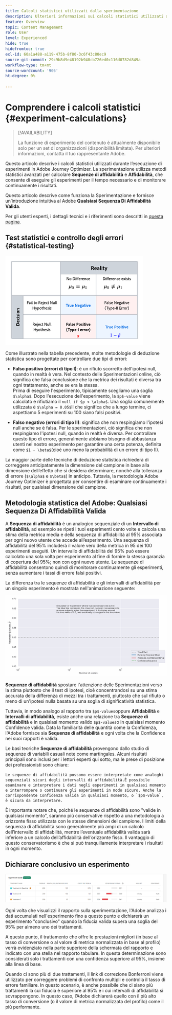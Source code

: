 ```yaml
---
title: Calcoli statistici utilizzati dalla sperimentazione
description: Ulteriori informazioni sui calcoli statistici utilizzati durante l'esecuzione di esperimenti
feature: Overview
topic: Content Management
role: User
level: Experienced
hide: true
hidefromtoc: true
exl-id: 60a1a488-a119-475b-8f80-3c6f43c80ec9
source-git-commit: 29c9b8d9e48192b940cb726ed0c116d0782d849a
workflow-type: tm+mt
source-wordcount: '905'
ht-degree: 0%

---
```


# Comprendere i calcoli statistici {#experiment-calculations}

>[!AVAILABILITY]
>
>La funzione di esperimento del contenuto è attualmente disponibile solo per un set di organizzazioni (disponibilità limitata). Per ulteriori informazioni, contatta il tuo rappresentante Adobe.

Questo articolo descrive i calcoli statistici utilizzati durante l’esecuzione di esperimenti in Adobe Journey Optimizer. La sperimentazione utilizza metodi statistici avanzati per calcolare **Sequenze di affidabilità** e **Affidabilità**, che consente di eseguire gli esperimenti per il tempo necessario e di monitorare continuamente i risultati.

Questo articolo descrive come funziona la Sperimentazione e fornisce un’introduzione intuitiva al Adobe **Qualsiasi Sequenza Di Affidabilità Valida**.

Per gli utenti esperti, i dettagli tecnici e i riferimenti sono descritti in [questa pagina](https://experienceleague.adobe.com/docs/journey-optimizer/assets/confidence_sequence_technical_details.pdf?lang=en).

## Test statistici e controllo degli errori {#statistical-testing}

![](assets/technote_1.png)

Come illustrato nella tabella precedente, molte metodologie di deduzione statistica sono progettate per controllare due tipi di errori:

* **Falso positivo (errori di tipo I)**: è un rifiuto scorretto dell&#39;ipotesi null, quando in realtà è vera. Nel contesto delle Sperimentazioni online, ciò significa che falsa conclusione che la metrica dei risultati è diversa tra ogni trattamento, anche se era la stessa.
   </br>Prima di eseguire l&#39;esperimento, tipicamente scegliamo una soglia `$\alpha$`. Dopo l&#39;esecuzione dell&#39;esperimento, la `$p$-value` viene calcolato e rifiutiamo il `null if $p < \alpha$`. Una soglia comunemente utilizzata è `$\alpha = 0.05$`Il che significa che a lungo termine, ci aspettiamo 5 esperimenti su 100 siano falsi positivi.

* **Falso negativo (errori di tipo II)**: significa che non respingiamo l&#39;ipotesi null anche se è falsa. Per le sperimentazioni, ciò significa che non respingiamo l&#39;ipotesi null, quando in realtà è diversa. Per controllare questo tipo di errore, generalmente abbiamo bisogno di abbastanza utenti nel nostro esperimento per garantire una certa potenza, definita come `$1 - \beta$`(cioè uno meno la probabilità di un errore di tipo II).

La maggior parte delle tecniche di deduzione statistica richiederà di correggere anticipatamente la dimensione del campione in base alla dimensione dell’effetto che si desidera determinare, nonché alla tolleranza di errore (`$\alpha$` e `$\beta$`) in anticipo. Tuttavia, la metodologia Adobe Journey Optimizer è progettata per consentire di esaminare continuamente i risultati, per qualsiasi dimensione del campione.

## Metodologia statistica del Adobe: Qualsiasi Sequenza Di Affidabilità Valida

A **Sequenza di affidabilità** è un analogico sequenziale di un **Intervallo di affidabilità**, ad esempio se ripeti i tuoi esperimenti cento volte e calcola una stima della metrica media e della sequenza di affidabilità al 95% associata per ogni nuovo utente che accede all’esperimento. Una sequenza di affidabilità del 95% includerà il valore vero della metrica in 95 dei 100 esperimenti eseguiti. Un intervallo di affidabilità del 95% può essere calcolato una sola volta per esperimento al fine di fornire la stessa garanzia di copertura del 95%; non con ogni nuovo utente. Le sequenze di affidabilità consentono quindi di monitorare continuamente gli esperimenti, senza aumentare i tassi di errore falsi positivi.

La differenza tra le sequenze di affidabilità e gli intervalli di affidabilità per un singolo esperimento è mostrata nell&#39;animazione seguente:

![](assets/technote_2.gif)

**Sequenze di affidabilità** spostare l&#39;attenzione delle Sperimentazioni verso la stima piuttosto che il test di ipotesi, cioè concentrandosi su una stima accurata della differenza di mezzi tra i trattamenti, piuttosto che sul rifiuto o meno di un&#39;ipotesi nulla basata su una soglia di significatività statistica.

Tuttavia, in modo analogo al rapporto tra `$p$-values`oppure **Affidabilità** e **Intervalli di affidabilità**, esiste anche una relazione tra **Sequenze di affidabilità** e in qualsiasi momento valido `$p$-values`o in qualsiasi momento Confidence valida. Data la familiarità delle quantità come la Confidenza, l&#39;Adobe fornisce sia **Sequenze di affidabilità** e ogni volta che la Confidence nei suoi rapporti è valida.

Le basi teoriche **Sequenze di affidabilità** provengono dallo studio di sequenze di variabili casuali note come martingales. Alcuni risultati principali sono inclusi per i lettori esperti qui sotto, ma le prese di posizione dei professionisti sono chiare:

    Le sequenze di affidabilità possono essere interpretate come analoghi sequenziali sicuri degli intervalli di affidabilità.È possibile esaminare e interpretare i dati negli esperimenti in qualsiasi momento e interrompere o continuare gli esperimenti in modo sicuro. Anche la corrispondente Confidenza valida in qualsiasi momento, o `$p$-value`, è sicura da interpretare.

È importante notare che, poiché le sequenze di affidabilità sono &quot;valide in qualsiasi momento&quot;, saranno più conservative rispetto a una metodologia a orizzonte fisso utilizzata con le stesse dimensioni del campione. I limiti della sequenza di affidabilità sono generalmente più ampi di un calcolo dell’intervallo di affidabilità, mentre l’eventuale affidabilità valida sarà inferiore a un calcolo dell’affidabilità dell’orizzonte fisso. Il vantaggio di questo conservatorismo è che si può tranquillamente interpretare i risultati in ogni momento.

## Dichiarare conclusivo un esperimento

![](assets/experimentation_report_2.png)

Ogni volta che visualizzi il rapporto sulla sperimentazione, l&#39;Adobe analizza i dati accumulati nell&#39;esperimento fino a questo punto e dichiarerà un esperimento &quot;conclusivo&quot; quando la fiducia valida supera una soglia del 95% per almeno uno dei trattamenti.

A questo punto, il trattamento che offre le prestazioni migliori (in base al tasso di conversione o al valore di metrica normalizzata in base al profilo) verrà evidenziato nella parte superiore della schermata del rapporto e indicato con una stella nel rapporto tabulare. In questa determinazione sono considerati solo i trattamenti con una confidenza superiore al 95%, insieme alla linea di base.

Quando ci sono più di due trattamenti, il link di correzione Bonferroni viene utilizzato per correggere problemi di confronto multipli e controlla il tasso di errore familiare. In questo scenario, è anche possibile che ci siano più trattamenti la cui fiducia è superiore al 95% e i cui intervalli di affidabilità si sovrappongono. In questo caso, l’Adobe dichiarerà quello con il più alto tasso di conversione (o il valore di metrica normalizzata del profilo) come il più performante.
